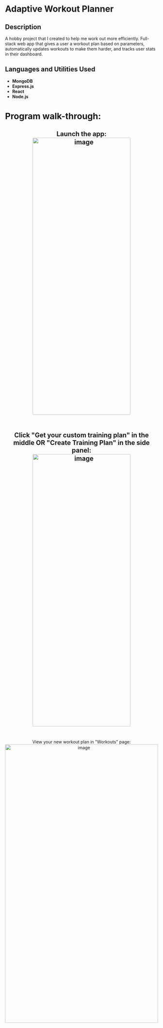 
<h1>Adaptive Workout Planner</h1>

<h2>Description</h2>
A hobby project that I created to help me work out more efficiently. Full-stack web app that gives a user a workout plan based on parameters, automatically updates workouts to make them harder, and tracks user stats in their dashboard.
<br/>

<h2>Languages and Utilities Used</h2>

- <b>MongoDB</b> 
- <b>Express.js</b>
- <b>React</b>
- <b>Node.js</b>

<h1>Program walk-through:</h1>

<h2 align="center">
Launch the app: <br/>
<img width="80%" height="911" alt="image" src="https://github.com/user-attachments/assets/ab32e547-b003-4dc6-9203-5d7befeb38ec" />
<br />
<br />
</h2>

<h2 align="center">
Click "Get your custom training plan" in the middle OR "Create Training Plan" in the side panel: <br/>
<img width="80%" height="896" alt="image" src="https://github.com/user-attachments/assets/2d81716c-6583-4913-aed0-3b08aa2ba818" />

<br />
<br />
</h2>

<p align="center">
View your new workout plan in "Workouts" page: <br/>
<img width="100%" height="916" alt="image" src="https://github.com/user-attachments/assets/f74ffae9-0df7-4b3e-8e8c-6e317c119701" />
<br />
<br />
</p>


